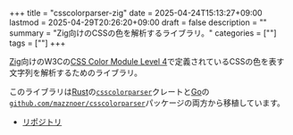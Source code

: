 +++
title = "csscolorparser-zig"
date = 2025-04-24T15:13:27+09:00
lastmod = 2025-04-29T20:26:20+09:00
draft = false
description = ""
summary = "Zig向けのCSSの色を解析するライブラリ。"
categories = [""]
tags = [""]
+++

[Zig](https://ziglang.org/)向けのW3Cの[CSS Color Module Level 4](https://www.w3.org/TR/css-color-4/)で定義されているCSSの色を表す文字列を解析するためのライブラリ。

このライブラリは[Rust](https://www.rust-lang.org/)の[`csscolorparser`](https://crates.io/crates/csscolorparser)クレートと[Go](https://go.dev/)の[`github.com/mazznoer/csscolorparser`](https://pkg.go.dev/github.com/mazznoer/csscolorparser)パッケージの両方から移植しています。

- [リポジトリ](https://github.com/sorairolake/csscolorparser-zig)
